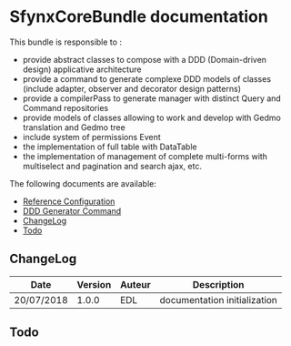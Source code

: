 # SfynxCoreBundle documentation

This bundle is responsible to :
* provide abstract classes to compose with a DDD (Domain-driven design) applicative architecture
* provide a command to generate complexe DDD models of classes (include adapter, observer and decorator design patterns)
* provide a compilerPass to generate manager with distinct Query and Command repositories
* provide models of classes allowing to work and develop with Gedmo translation and Gedmo tree
* include system of permissions Event
* the implementation of full table with DataTable
* the implementation of management of complete multi-forms with multiselect and pagination and search ajax, etc.

The following documents are available:

- [Reference Configuration](configuration_reference.md)
- [DDD Generator Command](command_generator.md)
- [ChangeLog](#changelog)
- [Todo](#todo)

## ChangeLog

| Date | Version | Auteur | Description |
| ------ | ----------- | ---- | ----------- |
| 20/07/2018   | 1.0.0 | EDL | documentation initialization|

## Todo
